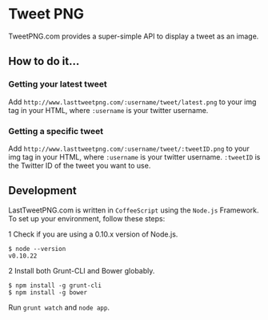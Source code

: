 # Tweet PNG

TweetPNG.com provides a super-simple API to display a tweet as an image.

## How to do it...

### Getting your latest tweet

Add `http://www.lasttweetpng.com/:username/tweet/latest.png` to your img tag in your HTML, where `:username` is your twitter username.

### Getting a specific tweet

Add `http://www.lasttweetpng.com/:username/tweet/:tweetID.png` to your img tag in your HTML, where `:username` is your twitter username. `:tweetID` is the Twitter ID of the tweet you want to use.

## Development

LastTweetPNG.com is written in `CoffeeScript` using the `Node.js` Framework. To set up your environment, follow these steps:

1 Check if you are using a 0.10.x version of Node.js.

    $ node --version
    v0.10.22

2 Install both Grunt-CLI and Bower globably.

    $ npm install -g grunt-cli
    $ npm install -g bower

Run `grunt watch` and `node app`.
